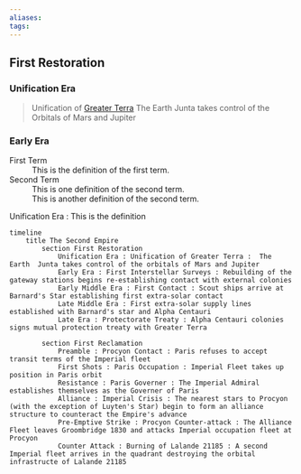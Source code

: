 ```yaml
---
aliases:
tags:
---
```



## First Restoration

### Unification Era
> Unification of [Greater Terra](../Systems/greater-terra.md) 
> The Earth Junta takes control of the Orbitals of Mars and Jupiter

### Early Era 


<dl>
  <dt>First Term</dt>
  <dd>This is the definition of the first term.</dd>
  <dt>Second Term</dt>
  <dd>This is one definition of the second term. </dd>
  <dd>This is another definition of the second term.</dd>
</dl>


Unification Era
: This is the definition



```mermaid
timeline
	title The Second Empire
		section First Restoration
			Unification Era : Unification of Greater Terra :  The Earth  Junta takes control of the orbitals of Mars and Jupiter
			Early Era : First Interstellar Surveys : Rebuilding of the gateway stations begins re-establishing contact with external colonies
			Early Middle Era : First Contact : Scout ships arrive at Barnard's Star establishing first extra-solar contact 
			Late Middle Era : First extra-solar supply lines established with Barnard's star and Alpha Centauri
			Late Era : Protectorate Treaty : Alpha Centauri colonies signs mutual protection treaty with Greater Terra

		section First Reclamation
			Preamble : Procyon Contact : Paris refuses to accept transit terms of the Imperial fleet
			First Shots : Paris Occupation : Imperial Fleet takes up position in Paris orbit 
			Resistance : Paris Governer : The Imperial Admiral establishes themselves as the Governer of Paris 
			Alliance : Imperial Crisis : The nearest stars to Procyon (with the exception of Luyten's Star) begin to form an alliance structure to counteract the Empire's advance
			Pre-Emptive Strike : Procyon Counter-attack : The Alliance Fleet leaves Groombridge 1830 and attacks Imperial occupation fleet at Procyon 
			Counter Attack : Burning of Lalande 21185 : A second Imperial fleet arrives in the quadrant destroying the orbital infrastructe of Lalande 21185  

```
